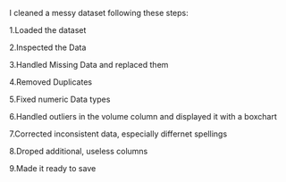 I cleaned a messy dataset following these steps:

1.Loaded the dataset

2.Inspected the Data

3.Handled Missing Data and replaced them

4.Removed Duplicates

5.Fixed numeric Data types

6.Handled outliers in the volume column and displayed it with a boxchart

7.Corrected inconsistent data, especially differnet spellings

8.Droped additional, useless columns

9.Made it ready to save
